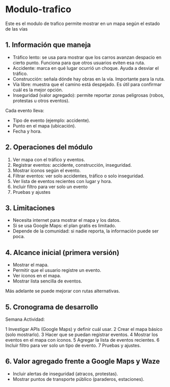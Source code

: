 # Modulo-trafico
Este es el modulo de trafico permite mostrar en un mapa según el estado de las vías


## 1. Información que maneja

- Tráfico lento: se usa para mostrar que los carros avanzan despacio en cierto punto. Funciona para que otros usuarios eviten esa ruta.  
- Accidente: marca en qué lugar ocurrió un choque. Ayuda a desviar el tráfico.  
- Construcción: señala dónde hay obras en la vía. Importante para la ruta.  
- Vía libre: muestra que el camino está despejado. Es útil para confirmar cuál es la mejor opción.  
- Inseguridad (valor agregado): permite reportar zonas peligrosas (robos, protestas u otros eventos).  

Cada evento lleva:
- Tipo de evento (ejemplo: accidente).  
- Punto en el mapa (ubicación).  
- Fecha y hora.  


## 2. Operaciones del módulo

1. Ver mapa con el tráfico y eventos.  
2. Registrar eventos: accidente, construcción, inseguridad.  
3. Mostrar íconos según el evento.  
4. Filtrar eventos: ver solo accidentes, tráfico o solo inseguridad.  
5. Ver lista de eventos recientes con lugar y hora. 
6. Incluir filtro para ver solo un evento 
7. Pruebas y ajustes

## 3. Limitaciones

- Necesita internet para mostrar el mapa y los datos. 
- Si se usa Google Maps: el plan gratis es limitado.
- Depende de la comunidad: si nadie reporta, la información puede ser poca.  

## 4. Alcance inicial (primera versión)

 - Mostrar el mapa. 
- Permitir que el usuario registre un evento.  
- Ver íconos en el mapa.  
- Mostrar lista sencilla de eventos.  

Más adelante se puede mejorar con rutas alternativas.  


## 5. Cronograma de desarrollo

Semana Actividad:

1 Investigar APIs (Google Maps) y definir cuál usar.
2 Crear el mapa básico (solo mostrarlo). 
3  Hacer que se puedan registrar eventos.
4 Mostrar los eventos en el mapa con íconos.
5 Agregar la lista de eventos recientes.
6  Incluir filtro para ver solo un tipo de evento. 
7  Pruebas y ajustes. 

## 6. Valor agregado frente a Google Maps y Waze

- Incluir alertas de inseguridad (atracos, protestas).  
- Mostrar puntos de transporte público (paraderos, estaciones).
